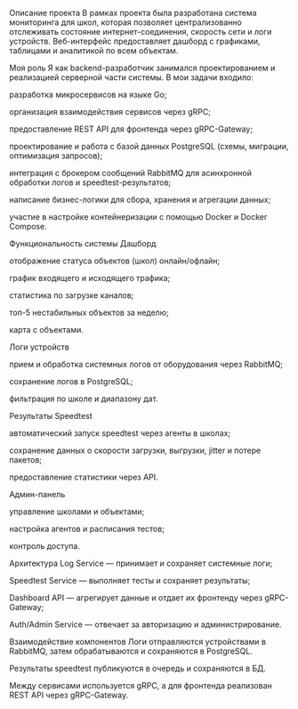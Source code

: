 Описание проекта
В рамках проекта была разработана система мониторинга для школ, которая позволяет централизованно отслеживать состояние интернет-соединения, скорость сети и логи устройств. Веб-интерфейс предоставляет дашборд с графиками, таблицами и аналитикой по всем объектам.

Моя роль
Я как backend-разработчик занимался проектированием и реализацией серверной части системы. В мои задачи входило:

разработка микросервисов на языке Go;

организация взаимодействия сервисов через gRPC;

предоставление REST API для фронтенда через gRPC-Gateway;

проектирование и работа с базой данных PostgreSQL (схемы, миграции, оптимизация запросов);

интеграция с брокером сообщений RabbitMQ для асинхронной обработки логов и speedtest-результатов;

написание бизнес-логики для сбора, хранения и агрегации данных;

участие в настройке контейнеризации с помощью Docker и Docker Compose.

Функциональность системы
Дашборд

отображение статуса объектов (школ) онлайн/офлайн;

график входящего и исходящего трафика;

статистика по загрузке каналов;

топ-5 нестабильных объектов за неделю;

карта с объектами.

Логи устройств

прием и обработка системных логов от оборудования через RabbitMQ;

сохранение логов в PostgreSQL;

фильтрация по школе и диапазону дат.

Результаты Speedtest

автоматический запуск speedtest через агенты в школах;

сохранение данных о скорости загрузки, выгрузки, jitter и потере пакетов;

предоставление статистики через API.

Админ-панель

управление школами и объектами;

настройка агентов и расписания тестов;

контроль доступа.

Архитектура
Log Service — принимает и сохраняет системные логи;

Speedtest Service — выполняет тесты и сохраняет результаты;

Dashboard API — агрегирует данные и отдает их фронтенду через gRPC-Gateway;

Auth/Admin Service — отвечает за авторизацию и администрирование.

Взаимодействие компонентов
Логи отправляются устройствами в RabbitMQ, затем обрабатываются и сохраняются в PostgreSQL.

Результаты speedtest публикуются в очередь и сохраняются в БД.

Между сервисами используется gRPC, а для фронтенда реализован REST API через gRPC-Gateway.
